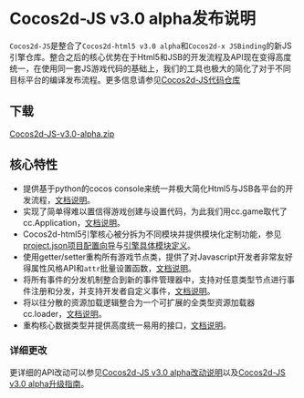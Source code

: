 # Cocos2d-JS v3.0 alpha发布说明

`Cocos2d-JS`是整合了`Cocos2d-html5 v3.0 alpha`和`Cocos2d-x JSBinding`的新JS引擎仓库。整合之后的核心优势在于Html5和JSB的开发流程及API现在变得高度统一，在使用同一套JS游戏代码的基础上，我们的工具也极大的简化了对于不同目标平台的编译发布流程。更多信息请参见[Cocos2d-JS代码仓库](https://github.com/cocos2d/cocos2d-js)

## 下载

[Cocos2d-JS-v3.0-alpha.zip](http://cdn.cocos2d-x.org/Cocos2d-JS-v3.0-alpha.zip)

## 核心特性

* 提供基于python的cocos console来统一并极大简化Html5与JSB各平台的开发流程，[文档说明](http://www.cocos2d-x.org/docs/manual/framework/html5/cocos-console/zh)。
* 实现了简单得难以置信得游戏创建与设置代码，为此我们用cc.game取代了cc.Application，[文档说明](http://www.cocos2d-x.org/docs/manual/framework/html5/v3.0/cc-game/zh)。
* Cocos2d-html5引擎核心被分拆为不同模块并提供模块化定制功能，参见[project.json项目配置向导](http://www.cocos2d-x.org/docs/manual/framework/html5/v3.0/project-json/zh)与[引擎具体模块定义](http://www.cocos2d-x.org/docs/manual/framework/html5/v3.0/moduleconfig-json/zh)。
* 使用getter/setter重构所有游戏节点类，提供了对Javascript开发者非常友好得属性风格API和`attr`批量设置函数，[文档说明](http://www.cocos2d-x.org/docs/manual/framework/html5/v3.0/getter-setter-api/zh)。
* 将所有事件的分发机制整合到新的事件管理器中，支持对任意类型节点进行事件注册和分发，并支持开发者自定义事件，[文档说明](http://www.cocos2d-x.org/docs/manual/framework/html5/v3.0/eventManager/zh)。
* 将以往分散的资源加载逻辑整合为一个可扩展的全类型资源加载器cc.loader，[文档说明](http://www.cocos2d-x.org/docs/manual/framework/html5/v3.0/cc-loader/zh)。
* 重构核心数据类型并提供高度统一易用的接口，[文档说明](http://www.cocos2d-x.org/docs/manual/framework/html5/v3.0/basic-data/zh)。

### 详细更改 ###

更详细的API改动可以参见[Cocos2d-JS v3.0 alpha改动说明](http://www.cocos2d-x.org/docs/manual/framework/html5/release-notes/v3.0a/changelog/en)以及[Cocos2d-JS v3.0 alpha升级指南](http://www.cocos2d-x.org/docs/manual/framework/html5/release-notes/v3.0a/upgrade-guide/zh)。